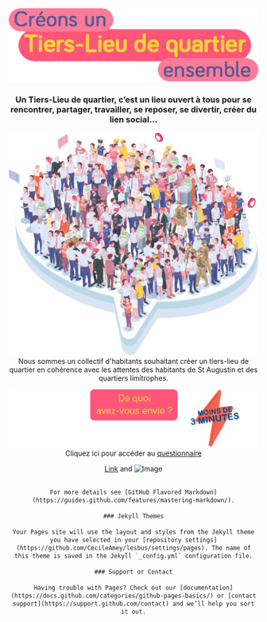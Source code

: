 <div align="center">
  
![Créons un Tiers-Lieu ensemble](questionnaire_titre.png)
### Un Tiers-Lieu de quartier,  c’est un lieu ouvert à tous pour se rencontrer, partager, travailler, se reposer, se divertir, créer du lien social…
  ![donnez votre avis](questionnaire_fond.png)
Nous sommes un collectif d'habitants souhaitant créer un tiers-lieu de quartier en cohérence avec les attentes des habitants de St Augustin et des quartiers limitrophes.

   ![cliquez ici](questionnaire_lien.png) 
  Cliquez ici pour accéder au [questionnaire](https://framaforms.org/creons-un-tiers-lieu-de-quartier-ensemble-1629557305)

  
  
 

  
  
  
  
  
  
  
  
  

 

[Link](url) and ![Image](src)
```

For more details see [GitHub Flavored Markdown](https://guides.github.com/features/mastering-markdown/).

### Jekyll Themes

Your Pages site will use the layout and styles from the Jekyll theme you have selected in your [repository settings](https://github.com/CecileAmey/lesbus/settings/pages). The name of this theme is saved in the Jekyll `_config.yml` configuration file.

### Support or Contact

Having trouble with Pages? Check out our [documentation](https://docs.github.com/categories/github-pages-basics/) or [contact support](https://support.github.com/contact) and we’ll help you sort it out.
